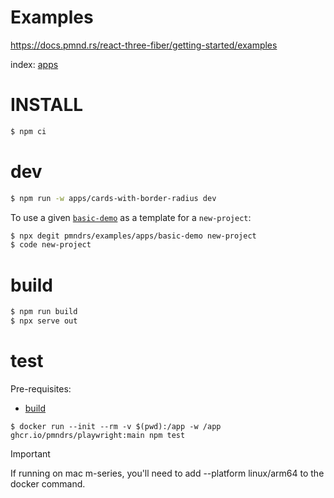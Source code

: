 # Examples

https://docs.pmnd.rs/react-three-fiber/getting-started/examples

index: [apps](apps)

# INSTALL

```sh
$ npm ci
```

# dev

```sh
$ npm run -w apps/cards-with-border-radius dev
```

To use a given [`basic-demo`](apps/basic-demo) as a template for a `new-project`:

```sh
$ npx degit pmndrs/examples/apps/basic-demo new-project
$ code new-project
```

# build

```sh
$ npm run build
$ npx serve out
```

# test

Pre-requisites:

- [build](#build)

```
$ docker run --init --rm -v $(pwd):/app -w /app ghcr.io/pmndrs/playwright:main npm test
```

> [!IMPORTANT]
> If running on mac m-series, you'll need to add --platform linux/arm64 to the docker command.
